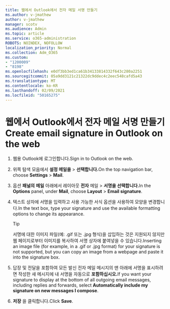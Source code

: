 ```yaml
---
title: 웹에서 Outlook에서 전자 메일 서명 만들기
ms.author: v-jmathew
author: v-jmathew
manager: scotv
ms.audience: Admin
ms.topic: article
ms.service: o365-administration
ROBOTS: NOINDEX, NOFOLLOW
localization_priority: Normal
ms.collection: Adm_O365
ms.custom:
- "1200009"
- "8198"
ms.openlocfilehash: e0df3bb3ed1ca61b34133814332f643c280a2251
ms.sourcegitcommit: 05a9dd3121c21322dc9ddec4c2eec548cafd5a43
ms.translationtype: MT
ms.contentlocale: ko-KR
ms.lasthandoff: 02/09/2021
ms.locfileid: "50165275"
---
```

# <a name="create-email-signature-in-outlook-on-the-web"></a><span data-ttu-id="8fc49-102">웹에서 Outlook에서 전자 메일 서명 만들기</span><span class="sxs-lookup"><span data-stu-id="8fc49-102">Create email signature in Outlook on the web</span></span>

1. <span data-ttu-id="8fc49-103">웹용 Outlook에 로그인합니다.</span><span class="sxs-lookup"><span data-stu-id="8fc49-103">Sign in to Outlook on the web.</span></span>
2. <span data-ttu-id="8fc49-104">위쪽 탐색 모음에서 **설정 메일을**  >  **선택합니다.**</span><span class="sxs-lookup"><span data-stu-id="8fc49-104">On the top navigation bar, choose **Settings** > **Mail**.</span></span>
3. <span data-ttu-id="8fc49-105">옵션 **패널의** **메일** 아래에서 레이아웃 **전자** 메일  >  **서명을 선택합니다.**</span><span class="sxs-lookup"><span data-stu-id="8fc49-105">In the **Options** panel, under **Mail**, choose **Layout** > **Email signature**.</span></span>
4. <span data-ttu-id="8fc49-106">텍스트 상자에 서명을 입력하고 사용 가능한 서식 옵션을 사용하여 모양을 변경합니다.</span><span class="sxs-lookup"><span data-stu-id="8fc49-106">In the text box, type your signature and use the available formatting options to change its appearance.</span></span>

    > [!TIP]
    > <span data-ttu-id="8fc49-107">서명에 대한 이미지 파일(예: .gif 또는 .jpg 형식)을 삽입하는 것은 지원되지 않지만 웹 페이지로부터 이미지를 복사하여 서명 상자에 붙여넣을 수 있습니다.</span><span class="sxs-lookup"><span data-stu-id="8fc49-107">Inserting an image file (for example, in a .gif or .jpg format) for your signature is not supported, but you can copy an image from a webpage and paste it into the signature box.</span></span>

5. <span data-ttu-id="8fc49-108">답장 및 전달을 포함하여 모든 발신 전자 메일 메시지의 맨 아래에 서명을 표시하려면 작성한 새 메시지에 내 서명을 자동으로 **포함하십시오.**</span><span class="sxs-lookup"><span data-stu-id="8fc49-108">If you want your signature to display at the bottom of all outgoing email messages, including replies and forwards, select **Automatically include my signature on new messages I compose**.</span></span>
6. <span data-ttu-id="8fc49-109">**저장** 을 클릭합니다.</span><span class="sxs-lookup"><span data-stu-id="8fc49-109">Click **Save**.</span></span>
